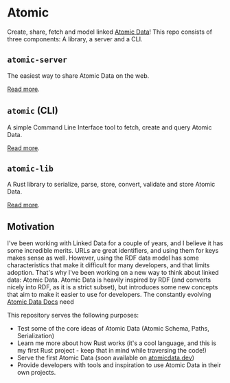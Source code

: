 # Atomic

Create, share, fetch and model linked [Atomic Data](https://docs.atomicdata.dev)!
This repo consists of three components: A library, a server and a CLI.

## `atomic-server`

The easiest way to share Atomic Data on the web.

[Read more](server/README.md).

## `atomic` (CLI)

A simple Command Line Interface tool to fetch, create and query Atomic Data.

[Read more](cli/README.md).

## `atomic-lib`

A Rust library to serialize, parse, store, convert, validate and store Atomic Data.

[Read more](lib/README.md).

## Motivation

I've been working with Linked Data for a couple of years, and I believe it has some incredible merits.
URLs are great identifiers, and using them for keys makes sense as well.
However, using the RDF data model has some characteristics that make it difficult for many developers, and that limits adoption.
That's why I've been working on a new way to think about linked data: Atomic Data.
Atomic Data is heavily inspired by RDF (and converts nicely into RDF, as it is a strict subset), but introduces some new concepts that aim to make it easier to use for developers.
The constantly evolving [Atomic Data Docs](docs.atomicdata.dev/) need

This repository serves the following purposes:

- Test some of the core ideas of Atomic Data (Atomic Schema, Paths, Serialization)
- Learn me more about how Rust works (it's a cool language, and this is my first Rust project - keep that in mind while traversing the code!)
- Serve the first Atomic Data (soon available on [atomicdata.dev](https://atomicdata.dev))
- Provide developers with tools and inspiration to use Atomic Data in their own projects.

